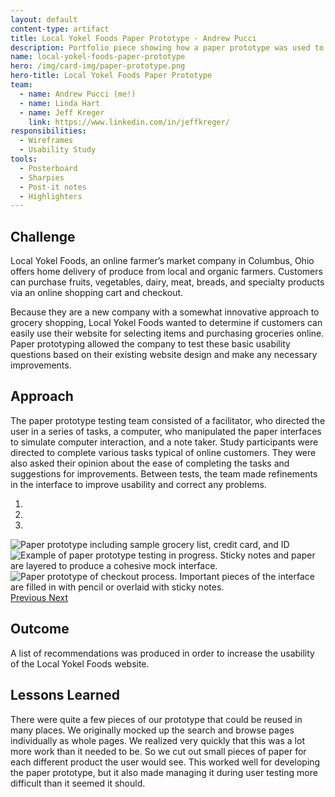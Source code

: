 ```yaml
---
layout: default
content-type: artifact
title: Local Yokel Foods Paper Prototype - Andrew Pucci
description: Portfolio piece showing how a paper prototype was used to improve the Local Yokel Foods website.
name: local-yokel-foods-paper-prototype
hero: /img/card-img/paper-prototype.png
hero-title: Local Yokel Foods Paper Prototype
team:
  - name: Andrew Pucci (me!)
  - name: Linda Hart
  - name: Jeff Kreger
    link: https://www.linkedin.com/in/jeffkreger/
responsibilities:
  - Wireframes
  - Usability Study
tools:
  - Posterboard
  - Sharpies
  - Post-it notes
  - Highlighters
---
```


## Challenge
Local Yokel Foods, an online farmer’s market company in Columbus, Ohio offers home delivery of produce from local and organic farmers. Customers can purchase fruits, vegetables, dairy, meat, breads, and specialty products via an online shopping cart and checkout.

Because they are a new company with a somewhat innovative approach to grocery shopping, Local Yokel Foods wanted to determine if customers can easily use their website for selecting items and purchasing groceries online. Paper prototyping allowed the company to test these basic usability questions based on their existing website design and make any necessary improvements.

## Approach
The paper prototype testing team consisted of a facilitator, who directed the user in a series of tasks, a computer, who manipulated the paper interfaces to simulate computer interaction, and a note taker. Study participants were directed to complete various tasks typical of online customers. They were also asked their opinion about the ease of completing the tasks and suggestions for improvements. Between tests, the team made refinements in the interface to improve usability and correct any problems.

<div id="local-yokel-carousel" class="carousel slide mb-3" data-ride="carousel">
  <ol class="carousel-indicators">
    <li data-target="#local-yokel-carousel" data-slide-to="0" class="active"></li>
    <li data-target="#local-yokel-carousel" data-slide-to="1"></li>
    <li data-target="#local-yokel-carousel" data-slide-to="2"></li>
  </ol>
  <div class="carousel-item active">
    <img class="d-block w-100" src="/img/pp_group7_1.jpg" alt="Paper prototype including sample grocery list, credit card, and ID">
  </div>
  <div class="carousel-item">
    <img class="d-block w-100" src="/img/pp_group7_2.jpg" alt="Example of paper prototype testing in progress. Sticky notes and paper are layered to produce a cohesive mock interface.">
  </div>
  <div class="carousel-item">
    <img class="d-block w-100" src="/img/pp_group7_3.jpg" alt="Paper prototype of checkout process. Important pieces of the interface are filled in with pencil or overlaid with sticky notes.">
  </div>
  <a class="carousel-control-prev" href="#local-yokel-carousel" role="button" data-slide="prev">
    <span class="carousel-control-prev-icon" aria-hidden="true"></span>
    <span class="sr-only">Previous</span>
  </a>
  <a class="carousel-control-next" href="#local-yokel-carousel" role="button" data-slide="next">
    <span class="carousel-control-next-icon" aria-hidden="true"></span>
    <span class="sr-only">Next</span>
  </a>
</div>

## Outcome
A list of recommendations was produced in order to increase the usability of the Local Yokel Foods website.

## Lessons Learned
There were quite a few pieces of our prototype that could be reused in many places. We originally mocked up the search and browse pages individually as whole pages. We realized very quickly that this was a lot more work than it needed to be. So we cut out small pieces of paper for each different product the user would see. This worked well for developing the paper prototype, but it also made managing it during user testing more difficult than it seemed it should.
